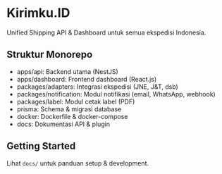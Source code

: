 # Kirimku.ID

Unified Shipping API & Dashboard untuk semua ekspedisi Indonesia.

## Struktur Monorepo
- apps/api: Backend utama (NestJS)
- apps/dashboard: Frontend dashboard (React.js)
- packages/adapters: Integrasi ekspedisi (JNE, J&T, dsb)
- packages/notification: Modul notifikasi (email, WhatsApp, webhook)
- packages/label: Modul cetak label (PDF)
- prisma: Schema & migrasi database
- docker: Dockerfile & docker-compose
- docs: Dokumentasi API & plugin

## Getting Started
Lihat `docs/` untuk panduan setup & development.
